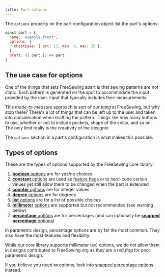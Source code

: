```yaml
---
title: Part options
---
```


The `options` property on the part configuration object 
list the part's options:

```js
const part = {
  name: 'example.front',
  options: {
    chestEase: { pct: 12, min: 0, max: 25 },
  },
  draft: ({ part }) => part
}
```

## The use case for options

One of the things that sets FreeSewing apart is that sewing patterns are not
static. Each pattern is generated on the spot to accommodate the input
provided by the user. Input that typically includes their measurements.

This _made-to-measure_ approach is sort of _our thing_ at FreeSewing,
but why stop there?
There's a lot of things that can be left up to the user and taken into
consideration when drafting the pattern. Things like how many buttons to use,
whether or not to include pockets, shape of the collar, and so on. The only
limit really is the creativity of the designer.

The `options` section in a part's configuration is what makes this
possible.

## Types of options

These are the types of options supported by the FreeSewing core library:

1. [**boolean** options][bool] are for yes/no choices
2. [**constant** options][const] are used as [feature flags](https://en.wikipedia.org/wiki/Feature_toggle) or to hard-code certain values yet still allow them to be changed when the part is extended
3. [**counter** options][count] are for integer values
4. [**degree** options][deg] are for degrees
5. [**list** options][list] are for a list of possible choices
6. [**millimeter** options][mm] are supported but not recommended (see warning below)
7. [**percentage** options][pct] are for percentages (and can optionally be [**snapped percentage** options][snapped])

<Tip>

In parametric design, percentage options are by far the most common.
They also have the most features and flexibility.

</Tip>

<Warning>

While our core library supports millimeter (`mm`) options, 
we do not allow them in designs contributed to FreeSewing.org 
as they are a _red flag_ for poor parametric design.

If you believe you need `mm` options, look into [snapped
percentage options][snapped] instead.

</Warning>

[bool]: /reference/api/part/config/options/bool
[const]: /reference/api/part/config/options/const
[count]: /reference/api/part/config/options/counter
[deg]: /reference/api/part/config/options/deg
[list]: /reference/api/part/config/options/list
[pct]: /reference/api/part/config/options/pct
[snapped]: /reference/api/part/config/options/pct/snap
[mm]: /reference/api/part/config/options/pct/mm

